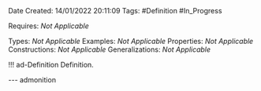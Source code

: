 <br />
<br />

Date Created: 14/01/2022 20:11:09
Tags: #Definition #In_Progress

Requires: _Not Applicable_

Types: _Not Applicable_
Examples: _Not Applicable_ 
Properties: _Not Applicable_
Constructions: _Not Applicable_
Generalizations: _Not Applicable_

!!! ad-Definition Definition.



--- admonition
